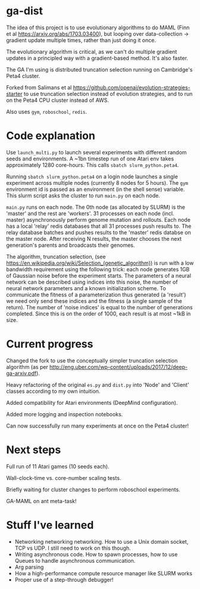 # ga-dist
The idea of this project is to use evolutionary algorithms to do MAML (Finn et al https://arxiv.org/abs/1703.03400), but looping over data-collection -> gradient update multiple times, rather than just doing it once. 

The evolutionary algorithm is critical, as we can't do multiple gradient updates in a principled way with a gradient-based method. It's also faster.

The GA I'm using is distributed truncation selection running on Cambridge's Peta4 cluster.

Forked from Salimans et al https://github.com/openai/evolution-strategies-starter to use truncation selection instead of evolution strategies, and to run on the Peta4 CPU cluster instead of AWS. 

Also uses `gym`, `roboschool`, `redis`.

# Code explanation

Use `launch_multi.py` to launch several experiments with different random seeds and environments. A ~1bn timestep run of one Atari env takes approximately 1280 core-hours. This calls `sbatch slurm_python.peta4`.

Running `sbatch slurm_python.peta4` on a login node launches a single experiment across multiple nodes (currently 8 nodes for 5 hours). The `gym` environment id is passed as an environment (in the shell sense) variable. This slurm script asks the cluster to run `main.py` on each node.

`main.py` runs on each node. The 0th node (as allocated by SLURM) is the 'master' and the rest are 'workers'. 31 processes on each node (incl. master) asynchronously perform genome mutation and rollouts. Each node has a local 'relay' redis databases that all 31 processes push results to. The relay database batches and pushes results to the 'master' redis databse on the master node. After receiving N results, the master chooses the next generation's parents and broadcasts their genomes.

The algorithm, truncation selection, (see https://en.wikipedia.org/wiki/Selection_(genetic_algorithm)) is run with a low bandwidth requirement using the following trick: each node generates 1GB of Gaussian noise before the experiment starts. The parameters of a neural network can be described using indices into this noise, the number of neural network parameters and a known initialization scheme. To communicate the fitness of a parameterization thus generated (a 'result') we need only send these indices and the fitness (a single sample of the return). The number of 'noise indices' is equal to the number of generations completed. Since this is on the order of 1000, each result is at most ~1kB in size. 

# Current progress

Changed the fork to use the conceptually simpler truncation selection algorithm (as per http://eng.uber.com/wp-content/uploads/2017/12/deep-ga-arxiv.pdf).

Heavy refactoring of the original `es.py` and `dist.py` into 'Node' and 'Client' classes according to my own intuition.

Added compatibility for Atari environments (DeepMind configuration).

Added more logging and inspection notebooks.

Can now successfully run many experiments at once on the Peta4 cluster!

# Next steps

Full run of 11 Atari games (10 seeds each).

Wall-clock-time vs. core-number scaling tests.

Briefly waiting for cluster changes to perform roboschool experiments.

GA-MAML on ant meta-task!

# Stuff I've learned

* Networking networking networking. How to use a Unix domain socket, TCP vs UDP. I still need to work on this though.
* Writing asynchronous code. How to spawn processes, how to use Queues to handle asynchronous communication. 
* Arg parsing
* How a high-performance compute resource manager like SLURM works
* Proper use of a step-through debugger!

